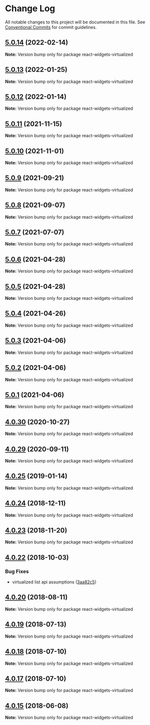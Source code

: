 # Change Log

All notable changes to this project will be documented in this file.
See [Conventional Commits](https://conventionalcommits.org) for commit guidelines.

## [5.0.14](https://github.com/jquense/react-widgets/compare/react-widgets-virtualized@5.0.13...react-widgets-virtualized@5.0.14) (2022-02-14)

**Note:** Version bump only for package react-widgets-virtualized





## [5.0.13](https://github.com/jquense/react-widgets/compare/react-widgets-virtualized@5.0.12...react-widgets-virtualized@5.0.13) (2022-01-25)

**Note:** Version bump only for package react-widgets-virtualized





## [5.0.12](https://github.com/jquense/react-widgets/compare/react-widgets-virtualized@5.0.11...react-widgets-virtualized@5.0.12) (2022-01-14)

**Note:** Version bump only for package react-widgets-virtualized





## [5.0.11](https://github.com/jquense/react-widgets/compare/react-widgets-virtualized@5.0.10...react-widgets-virtualized@5.0.11) (2021-11-15)

**Note:** Version bump only for package react-widgets-virtualized





## [5.0.10](https://github.com/jquense/react-widgets/compare/react-widgets-virtualized@5.0.9...react-widgets-virtualized@5.0.10) (2021-11-01)

**Note:** Version bump only for package react-widgets-virtualized





## [5.0.9](https://github.com/jquense/react-widgets/compare/react-widgets-virtualized@5.0.8...react-widgets-virtualized@5.0.9) (2021-09-21)

**Note:** Version bump only for package react-widgets-virtualized





## [5.0.8](https://github.com/jquense/react-widgets/compare/react-widgets-virtualized@5.0.7...react-widgets-virtualized@5.0.8) (2021-09-07)

**Note:** Version bump only for package react-widgets-virtualized





## [5.0.7](https://github.com/jquense/react-widgets/compare/react-widgets-virtualized@5.0.6...react-widgets-virtualized@5.0.7) (2021-07-07)

**Note:** Version bump only for package react-widgets-virtualized





## [5.0.6](https://github.com/jquense/react-widgets/compare/react-widgets-virtualized@5.0.5...react-widgets-virtualized@5.0.6) (2021-04-28)

**Note:** Version bump only for package react-widgets-virtualized





## [5.0.5](https://github.com/jquense/react-widgets/compare/react-widgets-virtualized@5.0.4...react-widgets-virtualized@5.0.5) (2021-04-28)

**Note:** Version bump only for package react-widgets-virtualized





## [5.0.4](https://github.com/jquense/react-widgets/compare/react-widgets-virtualized@5.0.3...react-widgets-virtualized@5.0.4) (2021-04-26)

**Note:** Version bump only for package react-widgets-virtualized





## [5.0.3](https://github.com/jquense/react-widgets/compare/react-widgets-virtualized@5.0.2...react-widgets-virtualized@5.0.3) (2021-04-06)

**Note:** Version bump only for package react-widgets-virtualized





## [5.0.2](https://github.com/jquense/react-widgets/compare/react-widgets-virtualized@5.0.1...react-widgets-virtualized@5.0.2) (2021-04-06)

**Note:** Version bump only for package react-widgets-virtualized





## [5.0.1](https://github.com/jquense/react-widgets/compare/react-widgets-virtualized@5.0.0...react-widgets-virtualized@5.0.1) (2021-04-06)

**Note:** Version bump only for package react-widgets-virtualized





<a name="4.0.30"></a>
## [4.0.30](https://github.com/jquense/react-widgets/compare/react-widgets-virtualized@4.0.29...react-widgets-virtualized@4.0.30) (2020-10-27)




**Note:** Version bump only for package react-widgets-virtualized

<a name="4.0.29"></a>
## [4.0.29](https://github.com/jquense/react-widgets/compare/react-widgets-virtualized@4.0.28...react-widgets-virtualized@4.0.29) (2020-09-11)




**Note:** Version bump only for package react-widgets-virtualized

<a name="4.0.25"></a>
## [4.0.25](https://github.com/jquense/react-widgets/compare/react-widgets-virtualized@4.0.24...react-widgets-virtualized@4.0.25) (2019-01-14)




**Note:** Version bump only for package react-widgets-virtualized

<a name="4.0.24"></a>
## [4.0.24](https://github.com/jquense/react-widgets/compare/react-widgets-virtualized@4.0.23...react-widgets-virtualized@4.0.24) (2018-12-11)




**Note:** Version bump only for package react-widgets-virtualized

<a name="4.0.23"></a>
## [4.0.23](https://github.com/jquense/react-widgets/compare/react-widgets-virtualized@4.0.22...react-widgets-virtualized@4.0.23) (2018-11-20)




**Note:** Version bump only for package react-widgets-virtualized

<a name="4.0.22"></a>
## [4.0.22](https://github.com/jquense/react-widgets/compare/react-widgets-virtualized@4.0.21...react-widgets-virtualized@4.0.22) (2018-10-03)


### Bug Fixes

* virtualized list api assumptions ([3aa82c5](https://github.com/jquense/react-widgets/commit/3aa82c5))




<a name="4.0.20"></a>
## [4.0.20](https://github.com/jquense/react-widgets/compare/react-widgets-virtualized@4.0.19...react-widgets-virtualized@4.0.20) (2018-08-11)

**Note:** Version bump only for package react-widgets-virtualized





<a name="4.0.19"></a>
## [4.0.19](https://github.com/jquense/react-widgets/compare/react-widgets-virtualized@4.0.18...react-widgets-virtualized@4.0.19) (2018-07-13)




**Note:** Version bump only for package react-widgets-virtualized

<a name="4.0.18"></a>
## [4.0.18](https://github.com/jquense/react-widgets/compare/react-widgets-virtualized@4.0.17...react-widgets-virtualized@4.0.18) (2018-07-10)




**Note:** Version bump only for package react-widgets-virtualized

<a name="4.0.17"></a>
## [4.0.17](https://github.com/jquense/react-widgets/compare/react-widgets-virtualized@4.0.16...react-widgets-virtualized@4.0.17) (2018-07-10)




**Note:** Version bump only for package react-widgets-virtualized

<a name="4.0.15"></a>
## [4.0.15](https://github.com/jquense/react-widgets/compare/react-widgets-virtualized@4.0.14...react-widgets-virtualized@4.0.15) (2018-06-08)




**Note:** Version bump only for package react-widgets-virtualized
